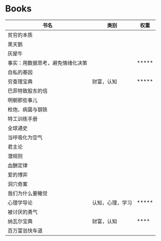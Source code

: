 # Books

| 书名 | 类别 | 权重 |
| --- | --- | --- |
| 贫穷的本质 | | |
| 黑天鹅 | | |
| 灰犀牛 | | |
| 事实：用数据思考，避免情绪化决策 | | \*\*\*\*\*|
| 自私的基因 | | |
| 穷查理宝典 | 财富，认知 |\*\*\*\*\* |
| 巴菲特致股东的信 | | |
| 明朝那些事儿 | | |
| 枪炮、病菌与钢铁 | | |
| 特工训练手册 | | |
| 全球通史 | | |
| 当呼吸化为空气 | | |
| 君主论 | | |
| 潜规则 | | |
| 血酬定律 | | |
| 爱的博弈 | | |
| 洞穴奇案 | | |
| 我们为什么要睡觉 | | |
| 心理学导论 | 认知，心理，学习 | \*\*\*\*\* |
| 被讨厌的勇气 | | |
| 纳瓦尔宝典 | 财富，认知 | \*\*\*\* |
| 百万富翁快车道 | | |


